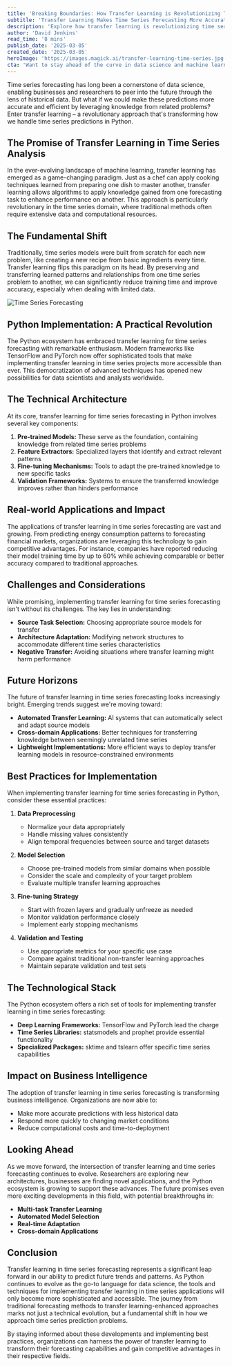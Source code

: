 ```yaml
---
title: 'Breaking Boundaries: How Transfer Learning is Revolutionizing Time Series Forecasting in Python'
subtitle: 'Transfer Learning Makes Time Series Forecasting More Accurate and Efficient'
description: 'Explore how transfer learning is revolutionizing time series forecasting by allowing algorithms to apply knowledge from one forecasting task to another, significantly reducing training time and improving accuracy. This article delves into how Python's ecosystem has embraced this technology, offering sophisticated tools that make implementation more accessible than ever.'
author: 'David Jenkins'
read_time: '8 mins'
publish_date: '2025-03-05'
created_date: '2025-03-05'
heroImage: 'https://images.magick.ai/transfer-learning-time-series.jpg'
cta: 'Want to stay ahead of the curve in data science and machine learning? Follow us on LinkedIn for more expert insights on transfer learning, time series forecasting, and other cutting-edge technologies transforming the field.'
---
```


Time series forecasting has long been a cornerstone of data science, enabling businesses and researchers to peer into the future through the lens of historical data. But what if we could make these predictions more accurate and efficient by leveraging knowledge from related problems? Enter transfer learning – a revolutionary approach that's transforming how we handle time series predictions in Python.

## The Promise of Transfer Learning in Time Series Analysis

In the ever-evolving landscape of machine learning, transfer learning has emerged as a game-changing paradigm. Just as a chef can apply cooking techniques learned from preparing one dish to master another, transfer learning allows algorithms to apply knowledge gained from one forecasting task to enhance performance on another. This approach is particularly revolutionary in the time series domain, where traditional methods often require extensive data and computational resources.

## The Fundamental Shift

Traditionally, time series models were built from scratch for each new problem, like creating a new recipe from basic ingredients every time. Transfer learning flips this paradigm on its head. By preserving and transferring learned patterns and relationships from one time series problem to another, we can significantly reduce training time and improve accuracy, especially when dealing with limited data.

![Time Series Forecasting](https://i.magick.ai/PIXE/1738406181100_magick_img.webp)

## Python Implementation: A Practical Revolution

The Python ecosystem has embraced transfer learning for time series forecasting with remarkable enthusiasm. Modern frameworks like TensorFlow and PyTorch now offer sophisticated tools that make implementing transfer learning in time series projects more accessible than ever. This democratization of advanced techniques has opened new possibilities for data scientists and analysts worldwide.

## The Technical Architecture

At its core, transfer learning for time series forecasting in Python involves several key components:

1. **Pre-trained Models:** These serve as the foundation, containing knowledge from related time series problems
2. **Feature Extractors:** Specialized layers that identify and extract relevant patterns
3. **Fine-tuning Mechanisms:** Tools to adapt the pre-trained knowledge to new specific tasks
4. **Validation Frameworks:** Systems to ensure the transferred knowledge improves rather than hinders performance

## Real-world Applications and Impact

The applications of transfer learning in time series forecasting are vast and growing. From predicting energy consumption patterns to forecasting financial markets, organizations are leveraging this technology to gain competitive advantages. For instance, companies have reported reducing their model training time by up to 60% while achieving comparable or better accuracy compared to traditional approaches.

## Challenges and Considerations

While promising, implementing transfer learning for time series forecasting isn't without its challenges. The key lies in understanding:

- **Source Task Selection:** Choosing appropriate source models for transfer
- **Architecture Adaptation:** Modifying network structures to accommodate different time series characteristics
- **Negative Transfer:** Avoiding situations where transfer learning might harm performance

## Future Horizons

The future of transfer learning in time series forecasting looks increasingly bright. Emerging trends suggest we're moving toward:

- **Automated Transfer Learning:** AI systems that can automatically select and adapt source models
- **Cross-domain Applications:** Better techniques for transferring knowledge between seemingly unrelated time series
- **Lightweight Implementations:** More efficient ways to deploy transfer learning models in resource-constrained environments

## Best Practices for Implementation

When implementing transfer learning for time series forecasting in Python, consider these essential practices:

1. **Data Preprocessing**
   - Normalize your data appropriately
   - Handle missing values consistently
   - Align temporal frequencies between source and target datasets

2. **Model Selection**
   - Choose pre-trained models from similar domains when possible
   - Consider the scale and complexity of your target problem
   - Evaluate multiple transfer learning approaches

3. **Fine-tuning Strategy**
   - Start with frozen layers and gradually unfreeze as needed
   - Monitor validation performance closely
   - Implement early stopping mechanisms

4. **Validation and Testing**
   - Use appropriate metrics for your specific use case
   - Compare against traditional non-transfer learning approaches
   - Maintain separate validation and test sets

## The Technological Stack

The Python ecosystem offers a rich set of tools for implementing transfer learning in time series forecasting:

- **Deep Learning Frameworks:** TensorFlow and PyTorch lead the charge
- **Time Series Libraries:** statsmodels and prophet provide essential functionality
- **Specialized Packages:** sktime and tslearn offer specific time series capabilities

## Impact on Business Intelligence

The adoption of transfer learning in time series forecasting is transforming business intelligence. Organizations are now able to:

- Make more accurate predictions with less historical data
- Respond more quickly to changing market conditions
- Reduce computational costs and time-to-deployment

## Looking Ahead

As we move forward, the intersection of transfer learning and time series forecasting continues to evolve. Researchers are exploring new architectures, businesses are finding novel applications, and the Python ecosystem is growing to support these advances. The future promises even more exciting developments in this field, with potential breakthroughs in:

- **Multi-task Transfer Learning**
- **Automated Model Selection**
- **Real-time Adaptation**
- **Cross-domain Applications**

## Conclusion

Transfer learning in time series forecasting represents a significant leap forward in our ability to predict future trends and patterns. As Python continues to evolve as the go-to language for data science, the tools and techniques for implementing transfer learning in time series applications will only become more sophisticated and accessible. The journey from traditional forecasting methods to transfer learning-enhanced approaches marks not just a technical evolution, but a fundamental shift in how we approach time series prediction problems.

By staying informed about these developments and implementing best practices, organizations can harness the power of transfer learning to transform their forecasting capabilities and gain competitive advantages in their respective fields.